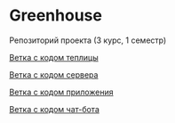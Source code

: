 # Greenhouse

Репозиторий проекта (3 курс, 1 семестр)

[Ветка с кодом теплицы](https://github.com/VisCube/greenhouse/tree/arduino)

[Ветка с кодом сервера](https://github.com/VisCube/greenhouse/tree/server)

[Ветка с кодом приложения](https://github.com/VisCube/greenhouse/tree/mobile)

[Ветка с кодом чат-бота](https://github.com/VisCube/greenhouse/tree/bot)
